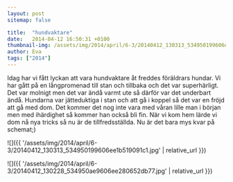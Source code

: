 ```yaml
---
layout: post
sitemap: false

title:  "hundvaktare"
date:   2014-04-12 16:50:31 +0100
thumbnail-img: /assets/img/2014/april/6-3/20140412_130313_534950199606ee1b519091c1.jpg
author: Eva
tags: ["2014"]
---
```


Idag har vi fått lyckan att vara hundvaktare åt freddes föräldrars hundar. Vi har gått på en långpromenad till stan och tillbaka och det var superhärligt. Det var molnigt men det var ändå varmt ute så därför var det underbart ändå. Hundarna var jätteduktiga i stan och att gå i koppel så det var en fröjd att gå med dom. Det kommer det nog inte vara med våran lille man i början men med ihärdighet så kommer han också bli fin. När vi kom hem lärde vi dom nå nya tricks så nu är de tillfredsställda. Nu är det bara mys kvar på schemat;)

![]({{ '/assets/img/2014/april/6-3/20140412_130313_534950199606ee1b519091c1.jpg'  | relative_url }})

![]({{ '/assets/img/2014/april/6-3/20140412_130228_534950ae9606ee280652db77.jpg'  | relative_url }})

